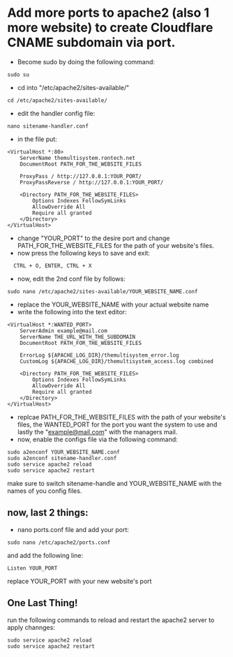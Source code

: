 # Add more ports to apache2 (also 1 more website) to create Cloudflare CNAME subdomain via port.
- Become sudo by doing the following command:
```
sudo su
```
- cd into "/etc/apache2/sites-available/"
```
cd /etc/apache2/sites-available/
```
- edit the handler config file:
```
nano sitename-handler.conf
```
- in the file put:
```
<VirtualHost *:80>
    ServerName themultisystem.rontech.net
    DocumentRoot PATH_FOR_THE_WEBSITE_FILES

    ProxyPass / http://127.0.0.1:YOUR_PORT/
    ProxyPassReverse / http://127.0.0.1:YOUR_PORT/

    <Directory PATH_FOR_THE_WEBSITE_FILES>
        Options Indexes FollowSymLinks
        AllowOverride All
        Require all granted
    </Directory>
</VirtualHost>
```
- change "YOUR_PORT" to the desire port and change PATH_FOR_THE_WEBSITE_FILES for the path of your website's files.
- now press the following keys to save and exit:
```
  CTRL + O, ENTER, CTRL + X
```
- now, edit the 2nd conf file by follows:
```
sudo nano /etc/apache2/sites-available/YOUR_WEBSITE_NAME.conf
```
- replace the YOUR_WEBSITE_NAME with your actual website name
- write the following into the text editor:
```
<VirtualHost *:WANTED_PORT>
    ServerAdmin example@mail.com
    ServerName THE_URL_WITH_THE_SUBDOMAIN
    DocumentRoot PATH_FOR_THE_WEBSITE_FILES

    ErrorLog ${APACHE_LOG_DIR}/themultisystem_error.log
    CustomLog ${APACHE_LOG_DIR}/themultisystem_access.log combined

    <Directory PATH_FOR_THE_WEBSITE_FILES>
        Options Indexes FollowSymLinks
        AllowOverride All
        Require all granted
    </Directory>
</VirtualHost>
```
- replcae PATH_FOR_THE_WEBSITE_FILES with the path of your website's files, the WANTED_PORT for the port you want the system to use and lastly the "example@mail.com" with the managers mail.
- now, enable the configs file via the following command:
```
sudo a2enconf YOUR_WEBSITE_NAME.conf
sudo a2enconf sitename-handler.conf
sudo service apache2 reload
sudo service apache2 restart
```
make sure to switch sitename-handle and YOUR_WEBSITE_NAME with the names of you config files.

## now, last 2 things:
- nano ports.conf file and add your port:
```
sudo nano /etc/apache2/ports.conf
```
and add the following line:

```
Listen YOUR_PORT
```
replace YOUR_PORT with your new website's port 

## One Last Thing!

run the following commands to reload and restart the apache2 server to apply channges:
```
sudo service apache2 reload
sudo service apache2 restart

```

